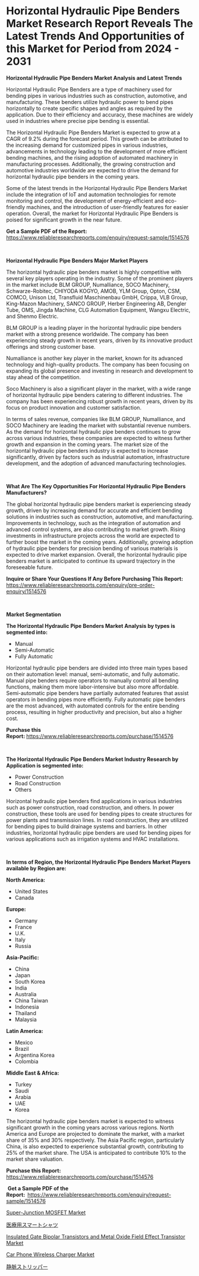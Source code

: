 <p><h1>Horizontal Hydraulic Pipe Benders Market Research Report Reveals The Latest Trends And Opportunities of this Market for Period from 2024 - 2031</h1></p><p><strong>Horizontal Hydraulic Pipe Benders Market Analysis and Latest Trends</strong></p>
<p><p>Horizontal Hydraulic Pipe Benders are a type of machinery used for bending pipes in various industries such as construction, automotive, and manufacturing. These benders utilize hydraulic power to bend pipes horizontally to create specific shapes and angles as required by the application. Due to their efficiency and accuracy, these machines are widely used in industries where precise pipe bending is essential.</p><p>The Horizontal Hydraulic Pipe Benders Market is expected to grow at a CAGR of 9.2% during the forecast period. This growth can be attributed to the increasing demand for customized pipes in various industries, advancements in technology leading to the development of more efficient bending machines, and the rising adoption of automated machinery in manufacturing processes. Additionally, the growing construction and automotive industries worldwide are expected to drive the demand for horizontal hydraulic pipe benders in the coming years.</p><p>Some of the latest trends in the Horizontal Hydraulic Pipe Benders Market include the integration of IoT and automation technologies for remote monitoring and control, the development of energy-efficient and eco-friendly machines, and the introduction of user-friendly features for easier operation. Overall, the market for Horizontal Hydraulic Pipe Benders is poised for significant growth in the near future.</p></p>
<p><strong>Get a Sample PDF of the Report:&nbsp;</strong> <a href="https://www.reliableresearchreports.com/enquiry/request-sample/1514576">https://www.reliableresearchreports.com/enquiry/request-sample/1514576</a></p>
<p>&nbsp;</p>
<p><strong>Horizontal Hydraulic Pipe Benders Major Market Players</strong></p>
<p><p>The horizontal hydraulic pipe benders market is highly competitive with several key players operating in the industry. Some of the prominent players in the market include BLM GROUP, Numalliance, SOCO Machinery, Schwarze-Robitec, CHIYODA KOGYO, AMOB, YLM Group, Opton, CSM, COMCO, Unison Ltd, Transfluid Maschinenbau GmbH, Crippa, VLB Group, King-Mazon Machinery, SANCO GROUP, Herber Engineering AB, Dengler Tube, OMS, Jingda Machine, CLG Automation Equipment, Wangxu Electric, and Shenmo Electric.</p><p>BLM GROUP is a leading player in the horizontal hydraulic pipe benders market with a strong presence worldwide. The company has been experiencing steady growth in recent years, driven by its innovative product offerings and strong customer base.</p><p>Numalliance is another key player in the market, known for its advanced technology and high-quality products. The company has been focusing on expanding its global presence and investing in research and development to stay ahead of the competition.</p><p>Soco Machinery is also a significant player in the market, with a wide range of horizontal hydraulic pipe benders catering to different industries. The company has been experiencing robust growth in recent years, driven by its focus on product innovation and customer satisfaction.</p><p>In terms of sales revenue, companies like BLM GROUP, Numalliance, and SOCO Machinery are leading the market with substantial revenue numbers. As the demand for horizontal hydraulic pipe benders continues to grow across various industries, these companies are expected to witness further growth and expansion in the coming years. The market size of the horizontal hydraulic pipe benders industry is expected to increase significantly, driven by factors such as industrial automation, infrastructure development, and the adoption of advanced manufacturing technologies.</p></p>
<p>&nbsp;</p>
<p><strong>What Are The Key Opportunities For Horizontal Hydraulic Pipe Benders Manufacturers?</strong></p>
<p><p>The global horizontal hydraulic pipe benders market is experiencing steady growth, driven by increasing demand for accurate and efficient bending solutions in industries such as construction, automotive, and manufacturing. Improvements in technology, such as the integration of automation and advanced control systems, are also contributing to market growth. Rising investments in infrastructure projects across the world are expected to further boost the market in the coming years. Additionally, growing adoption of hydraulic pipe benders for precision bending of various materials is expected to drive market expansion. Overall, the horizontal hydraulic pipe benders market is anticipated to continue its upward trajectory in the foreseeable future.</p></p>
<p><strong>Inquire or Share Your Questions If Any Before Purchasing This Report:</strong> <a href="https://www.reliableresearchreports.com/enquiry/pre-order-enquiry/1514576">https://www.reliableresearchreports.com/enquiry/pre-order-enquiry/1514576</a></p>
<p>&nbsp;</p>
<p><strong>Market Segmentation</strong></p>
<p><strong>The Horizontal Hydraulic Pipe Benders Market Analysis by types is segmented into:</strong></p>
<p><ul><li>Manual</li><li>Semi-Automatic</li><li>Fully Automatic</li></ul></p>
<p><p>Horizontal hydraulic pipe benders are divided into three main types based on their automation level: manual, semi-automatic, and fully automatic. Manual pipe benders require operators to manually control all bending functions, making them more labor-intensive but also more affordable. Semi-automatic pipe benders have partially automated features that assist operators in bending pipes more efficiently. Fully automatic pipe benders are the most advanced, with automated controls for the entire bending process, resulting in higher productivity and precision, but also a higher cost.</p></p>
<p><strong>Purchase this Report:&nbsp;</strong><a href="https://www.reliableresearchreports.com/purchase/1514576">https://www.reliableresearchreports.com/purchase/1514576</a></p>
<p>&nbsp;</p>
<p><strong>The Horizontal Hydraulic Pipe Benders Market Industry Research by Application is segmented into:</strong></p>
<p><ul><li>Power Construction</li><li>Road Construction</li><li>Others</li></ul></p>
<p><p>Horizontal hydraulic pipe benders find applications in various industries such as power construction, road construction, and others. In power construction, these tools are used for bending pipes to create structures for power plants and transmission lines. In road construction, they are utilized for bending pipes to build drainage systems and barriers. In other industries, horizontal hydraulic pipe benders are used for bending pipes for various applications such as irrigation systems and HVAC installations.</p></p>
<p>&nbsp;</p>
<p><strong>In terms of Region, the Horizontal Hydraulic Pipe Benders Market Players available by Region are:</strong></p>
<p>
    <p> <strong> North America: </strong>
        <ul>
            <li>United States</li>
            <li>Canada</li>
        </ul>
        </p> 
    <p> <strong> Europe: </strong>
        <ul>
            <li>Germany</li>
            <li>France</li>
            <li>U.K.</li>
            <li>Italy</li>
            <li>Russia</li>
        </ul>
        </p> 
    <p> <strong> Asia-Pacific: </strong>
        <ul>
            <li>China</li>
            <li>Japan</li>
            <li>South Korea</li>
            <li>India</li>
            <li>Australia</li>
            <li>China Taiwan</li>
            <li>Indonesia</li>
            <li>Thailand</li>
            <li>Malaysia</li>
        </ul>
        </p> 
    <p> <strong> Latin America: </strong>
        <ul>
            <li>Mexico</li>
            <li>Brazil</li>
            <li>Argentina Korea</li>
            <li>Colombia</li>
        </ul>
        </p> 
    <p> <strong> Middle East & Africa: </strong>
        <ul>
            <li>Turkey</li>
            <li>Saudi</li>
            <li>Arabia</li>
            <li>UAE</li>
            <li>Korea</li>
        </ul>
    </p>
    </p>
<p><p>The horizontal hydraulic pipe benders market is expected to witness significant growth in the coming years across various regions. North America and Europe are projected to dominate the market, with a market share of 35% and 30% respectively. The Asia Pacific region, particularly China, is also expected to experience substantial growth, contributing to 25% of the market share. The USA is anticipated to contribute 10% to the market share valuation.</p></p>
<p><strong>Purchase this Report: </strong><a href="https://www.reliableresearchreports.com/purchase/1514576">https://www.reliableresearchreports.com/purchase/1514576</a></p>
<p>&nbsp;<strong>Get a Sample PDF of the Report:&nbsp;&nbsp;</strong><a href="https://www.reliableresearchreports.com/enquiry/request-sample/1514576">https://www.reliableresearchreports.com/enquiry/request-sample/1514576</a></p>
<p><strong></strong></p>
<p><p><a href="https://extreme-scabiosa-c81.notion.site/Super-Junction-MOSFET-Market-A-Comprehensive-Report-of-its-Market-Share-Growth-Trends-2024-2031-1d50fbb4a4434b36851787ded45f585e">Super-Junction MOSFET Market</a></p><p><a href="https://medium.com/@angeliabkratze/%E5%8C%BB%E7%99%82%E3%82%B9%E3%83%9E%E3%83%BC%E3%83%88%E3%82%B7%E3%83%A3%E3%83%84%E5%B8%82%E5%A0%B4-%E7%A8%AE%E9%A1%9E-%E7%94%A8%E9%80%94-%E5%9C%B0%E7%90%86%E3%81%AB%E3%82%88%E3%82%8B%E5%8C%85%E6%8B%AC%E7%9A%84%E3%81%AA%E8%A9%95%E4%BE%A1-703ed9433c9f">医療用スマートシャツ</a></p><p><a href="https://carnation-joke-41f.notion.site/Insulated-Gate-Bipolar-Transistors-and-Metal-Oxide-Field-Effect-Transistor-Market-Insights-Market-P-6c31f62bd9a740ff805a19445fd379c3">Insulated Gate Bipolar Transistors and Metal Oxide Field Effect Transistor Market</a></p><p><a href="https://view.publitas.com/reportprime-1/car-phone-wireless-charger-market-challenges-opportunities-and-growth-drivers-and-major-market-players-forecasted-for-period-from-2024-2031/">Car Phone Wireless Charger Market</a></p><p><a href="https://medium.com/@angeliabkratze/%E9%9D%99%E8%84%88%E3%82%B9%E3%83%88%E3%83%AA%E3%83%83%E3%83%91%E3%83%BC%E5%B8%82%E5%A0%B4%E3%81%AE%E5%88%86%E6%9E%90-%E3%82%B0%E3%83%AD%E3%83%BC%E3%83%90%E3%83%AB%E7%94%A3%E6%A5%AD%E3%81%AE%E8%A6%8B%E9%80%9A%E3%81%97%E3%81%A8%E4%BA%88%E6%B8%AC-2024%E5%B9%B4%E3%81%8B%E3%82%892031%E5%B9%B4%E3%81%BE%E3%81%A7-0f40f71c1822">静脈ストリッパー</a></p></p>